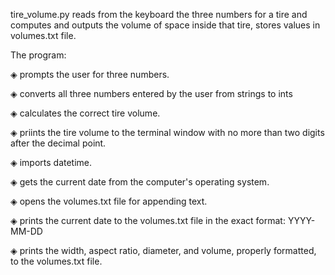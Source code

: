 tire_volume.py reads from the keyboard the three numbers for a tire and computes and outputs the volume of space inside that tire, stores values in volumes.txt file.

The program:

◈ prompts the user for three numbers.

◈ converts all three numbers entered by the user from strings to ints

◈ calculates the correct tire volume.

◈ priints the tire volume to the terminal window with no more than two digits after the decimal point.

◈ imports datetime.

◈ gets the current date from the computer's operating system.

◈ opens the volumes.txt file for appending text.

◈ prints the current date to the volumes.txt file in the exact format: YYYY-MM-DD

◈ prints the width, aspect ratio, diameter, and volume, properly formatted, to the volumes.txt file.
